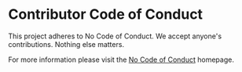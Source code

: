 # Contributor Code of Conduct

This project adheres to No Code of Conduct.  We accept anyone's contributions. Nothing else matters.

For more information please visit the [No Code of Conduct](https://nocodeofconduct.com) homepage.

